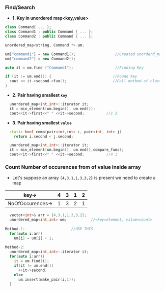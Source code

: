 ### Find/Search
- **1. Key in unordered map<key,value>**
```c++
class Command{ ... };
class Command1 : public Command { ... };
class Command2 : public Command { ... };

unordered_map<string, Command *> um;

um["command1"] = new Command1();                  //Created unorderd_map
um["command2"] = new Command2();

auto it = um.find ("Command1");                   //Finding Key

if (it != um.end()) {                            //Found Key
  cout << it->second->fun();                     //Call method of class
}
```
-  **2. Pair having smallest `key`**
```c++
  unordered_map<int,int>::iterator it;
  it = min_element(um.begin(), um.end());
  cout<<it->first<<" " <<it->second;          //1 2
```

- **3. Pair having smallest `value`**
```c++
  static bool comp(pair<int,int> i, pair<int, int> j)
    return i.second < j.second;

  unordered_map<int,int>::iterator it;
  it = min_element(um.begin(), um.end(),compare_func);
  cout<<it->first<<" " <<it->second;          //4 1
```

### Count Number of occurences from of value inside array
- Let's suppose an array `{4,3,1,1,3,3,2}` is present we need to create a map

|key->|4|3|1|2|
|---|---|---|---|---|
|NoOfOccurences->|1|3|2|1|

```c++
  vector<int>& arr = {4,3,1,1,3,3,2};
  unordered_map<int,int> um;           //<key=element, value=count>
  
Method-1:                     //USE THIS
  for(auto i:arr)
    um[i] = um[i] + 1;
  
Method-2:  
  unordered_map<int,int>::iterator it;
  for(auto i:arr){
    it = um.find(i);
    if(it != um.end())
      ++it->second;
    else
      um.insert(make_pair(i,1));
  }
```
